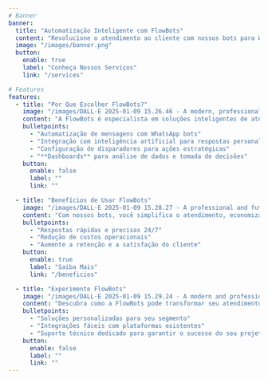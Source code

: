 ```yaml
---
# Banner
banner:
  title: "Automatização Inteligente com FlowBots"
  content: "Revolucione o atendimento ao cliente com nossos bots para WhatsApp. Configure disparadores, integre com IA e obtenha insights com dashboards personalizados. Tudo o que seu negócio precisa para crescer com eficiência."
  image: "/images/banner.png"
  button:
    enable: true
    label: "Conheça Nossos Serviços"
    link: "/services"

# Features
features:
  - title: "Por Que Escolher FlowBots?"
    image: "/images/DALL·E 2025-01-09 15.26.46 - A modern, professional illustration of a futuristic customer support scenario with FlowBots branding. Depict a business person interacting with a slee.webp"
    content: "A FlowBots é especialista em soluções inteligentes de atendimento ao cliente. Com tecnologia avançada e foco na personalização, ajudamos você a atender melhor seus clientes e a crescer de forma escalável."
    bulletpoints:
      - "Automatização de mensagens com WhatsApp bots"
      - "Integração com inteligência artificial para respostas personalizadas"
      - "Configuração de disparadores para ações estratégicas"
      - "**Dashboards** para análise de dados e tomada de decisões"
    button:
      enable: false
      label: ""
      link: ""

  - title: "Benefícios de Usar FlowBots"
    image: "/images/DALL·E 2025-01-09 15.28.27 - A professional and futuristic illustration showcasing the benefits of using FlowBots for customer service. Depict a business environment where a digit.webp"
    content: "Com nossos bots, você simplifica o atendimento, economiza tempo e proporciona uma experiência excepcional ao cliente."
    bulletpoints:
      - "Respostas rápidas e precisas 24/7"
      - "Redução de custos operacionais"
      - "Aumente a retenção e a satisfação do cliente"
    button:
      enable: true
      label: "Saiba Mais"
      link: "/beneficios"

  - title: "Experimente FlowBots"
    image: "/images/DALL·E 2025-01-09 15.29.24 - A modern and professional illustration representing the experience of using FlowBots for customer service transformation. Depict a seamless integratio.webp"
    content: "Descubra como a FlowBots pode transformar seu atendimento ao cliente. Nossa tecnologia está preparada para atender às necessidades específicas do seu negócio com excelência."
    bulletpoints:
      - "Soluções personalizadas para seu segmento"
      - "Integrações fáceis com plataformas existentes"
      - "Suporte técnico dedicado para garantir o sucesso do seu projeto"
    button:
      enable: false
      label: ""
      link: ""
---
```


